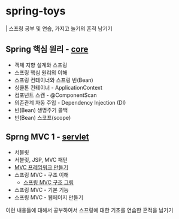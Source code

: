# spring-toys
| 스프링 공부 및 연습, 가지고 놀기의 흔적 남기기

## Spring 핵심 원리 - [core](http://gitlab.a2tec.co.kr/skyun/spring-toys/-/tree/main/core)
* 객체 지향 설계와 스프링
* 스프링 핵심 원리의 이해
* 스프링 컨테이너와 스프링 빈(Bean)
* 싱클톤 컨테이너 - ApplicationContext
* 컴포넌트 스캔 - @ComponentScan
* 의존관계 자동 주입 - Dependency Injection (DI)
* 빈(Bean) 생명주기 콜백
* 빈(Bean) 스코프(scope)

## Sprng MVC 1 - [servlet](http://gitlab.a2tec.co.kr/skyun/spring-toys/-/tree/main/servlet)
* 서블릿
* 서블릿, JSP, MVC 패턴
* [MVC 프레임워크 만들기](http://gitlab.a2tec.co.kr/skyun/spring-toys/-/wikis/MVC-%ED%94%84%EB%A0%88%EC%9E%84%EC%9B%8C%ED%81%AC-%EB%A7%8C%EB%93%A4%EA%B8%B0)
* 스프링 MVC - 구조 이해 
  * [스프링 MVC 구조 그림](http://gitlab.a2tec.co.kr/skyun/spring-toys/-/wikis/Spring-MVC-%EA%B5%AC%EC%A1%B0)
* 스프링 MVC - 기본 기능
* 스프링 MVC - 웹페이지 만들기

이런 내용들에 대해서 공부하여서 스프링에 대한 기초를 연습한 흔적을 남기기
